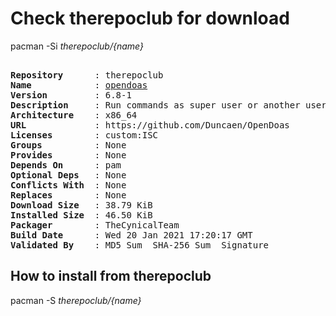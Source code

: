 # Check therepoclub for download

        
pacman -Si *therepoclub/{name}*

<div class="highlight"><pre class="highlight"><text>
<b>Repository</b>      : therepoclub
<b>Name</b>            : <a href='../../x86_64/opendoas-6.8-1-x86_64.pkg.tar.zst'>opendoas</a>
<b>Version</b>         : 6.8-1
<b>Description</b>     : Run commands as super user or another user
<b>Architecture</b>    : x86_64
<b>URL</b>             : https://github.com/Duncaen/OpenDoas
<b>Licenses</b>        : custom:ISC
<b>Groups</b>          : None
<b>Provides</b>        : None
<b>Depends On</b>      : pam
<b>Optional Deps</b>   : None
<b>Conflicts With</b>  : None
<b>Replaces</b>        : None
<b>Download Size</b>   : 38.79 KiB
<b>Installed Size</b>  : 46.50 KiB
<b>Packager</b>        : TheCynicalTeam <wayne6324@gmail.com>
<b>Build Date</b>      : Wed 20 Jan 2021 17:20:17 GMT
<b>Validated By</b>    : MD5 Sum  SHA-256 Sum  Signature
</text></pre></div>

## How to install from therepoclub

        
pacman -S *therepoclub/{name}*
